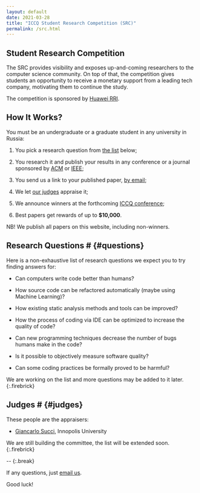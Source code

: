 ```yaml
---
layout: default
date: 2021-03-28
title: "ICCQ Student Research Competition (SRC)"
permalink: /src.html
---
```


<!--
This page is still a draft. The information may change
in the future without notice.
{:.warning}
-->

## Student Research Competition

The SRC provides visibility and exposes up-and-coming researchers 
to the computer science community. On top of that, the competition
gives students an opportunity to receive a monetary support from
a leading tech company, motivating them to continue the study.

The competition is sponsored by 
[Huawei RRI](https://career.huawei.ru/rri/).

## How It Works?

You must be an undergraduate or a graduate student
in any university in Russia:

  1. You pick a research question from [the list](#questions) below;

  2. You research it and publish your results in any 
  conference or a journal sponsored by [ACM](https://www.acm.org) or [IEEE](https://www.ieee.org);

  3. You send us a link to your published paper, [by email](mailto:src@iccq.ru);

  4. We let [our judges](#judges) appraise it;

  5. We announce winners at the forthcoming [ICCQ conference](https://www.iccq.ru);

  6. Best papers get rewards of up to **$10,000**.

<span class="firebrick">NB!</span>
We publish all papers on this website, including non-winners.

## Research Questions # {#questions}

Here is a non-exhaustive list of research questions we expect you to
try finding answers for:

  * Can computers write code better than humans?

  * How source code can be refactored automatically (maybe using Machine Learning)?

  * How existing static analysis methods and tools can be improved?

  * How the process of coding via IDE can be optimized to increase the quality of code?

  * Can new programming techniques decrease the number of bugs humans make in the code?

  * Is it possible to objectively measure software quality?

  * Can some coding practices be formally proved to be harmful?

We are working on the list and more questions may be added to it later.
{:.firebrick}

## Judges # {#judges}

These people are the appraisers:

  * [Giancarlo Succi](https://scholar.google.com/citations?user=PdMO57sAAAAJ&hl=en), Innopolis University
<!--  * [Qianxiang Wang](https://ieeexplore.ieee.org/author/37278378900), Huawei-->

We are still building the committee, the list will be extended soon.
{:.firebrick}

--
{:.break}

If any questions, just [email us](mailto:src@iccq.ru).

Good luck!
